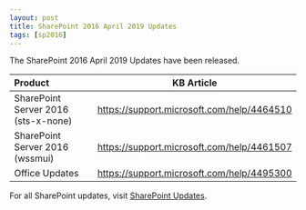 ```yaml
---
layout: post
title: SharePoint 2016 April 2019 Updates
tags: [sp2016]
---
```


The SharePoint 2016 April 2019 Updates have been released.

|Product | KB Article |
|:--- |--- |
|SharePoint Server 2016 (sts-x-none) | <https://support.microsoft.com/help/4464510> |
|SharePoint Server 2016 (wssmui) | <https://support.microsoft.com/help/4461507> |
|Office Updates | <https://support.microsoft.com/help/4495300> |

For all SharePoint updates, visit [SharePoint Updates](https://sharepointupdates.com).